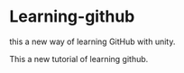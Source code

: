 # Learning-github
this a new way of learning GitHub with unity. 

This a new tutorial of learning github. 
